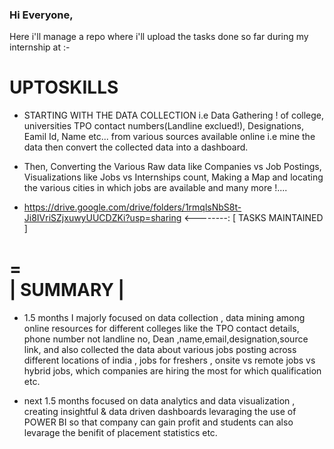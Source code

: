 ### Hi Everyone,          
   
Here i'll manage a repo where i'll upload the tasks done so far during my internship at :- 
   
# UPTOSKILLS        
   
* STARTING WITH THE DATA COLLECTION i.e Data Gathering ! of college, universities TPO contact numbers(Landline exclued!), Designations, Eamil Id, Name etc...  from various sources available online i.e mine the data then convert the collected data into a dashboard.
* Then, Converting the Various Raw data like Companies vs Job Postings, Visualizations like Jobs vs Internships count, Making a Map and locating the various cities in which jobs are available and many more !....
  
* https://drive.google.com/drive/folders/1rmqlsNbS8t-Ji8IVriSZjxuwyUUCDZKi?usp=sharing <--------: [ TASKS MAINTAINED ]
  
 
=   
| SUMMARY | 
= 

* 1.5 months I majorly focused on data collection , data mining among online resources for different colleges like the TPO contact details, phone number not landline no, Dean ,name,email,designation,source link, and also collected the data about various jobs posting across different locations of india , jobs for freshers , onsite vs remote jobs vs hybrid jobs, which companies are hiring the most for which qualification etc.

* next 1.5 months focused on data analytics and data visualization , creating insightful & data driven dashboards levaraging the use of POWER BI so that company can gain profit and students can also levarage the benifit of placement statistics etc.
 
   
   
    
  
